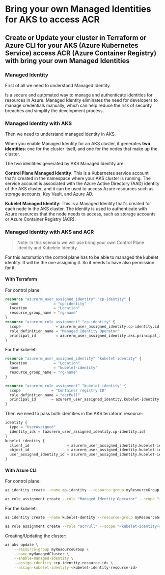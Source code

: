 # Bring your own Managed Identities for AKS to access ACR

## Create or Update your cluster in Terraform or Azure CLI for your AKS (Azure Kubernetes Service) access ACR (Azure Container Registry) with bring your own Managed Identities


### Managed Identity

First of all we need to understand Managed Identity.

Is a secure and automated way to manage and authenticate identities for resources in Azure. Managed Identity eliminates the need for developers to manage credentials manually, which can help reduce the risk of security breaches and simplify the development process.

### Managed Identity with AKS

Then we need to understand managed identity in AKS.

When you enable Managed Identity for an AKS cluster, it generates **two identities**: one for the cluster itself, and one for the nodes that make up the cluster.

The two identities generated by AKS Managed Identity are:

**Control Plane Managed Identity**: This is a Kubernetes service account that's created in the namespace where your AKS cluster is running. The service account is associated with the Azure Active Directory (AAD) identity of the AKS cluster, and it can be used to access Azure resources such as storage accounts, Key Vault, and Azure AD.

**Kubelet Managed Identity**: This is a Managed Identity that's created for each node in the AKS cluster. The identity is used to authenticate with Azure resources that the node needs to access, such as storage accounts or Azure Container Registry (ACR).

### Managed Identity with AKS and ACR 


> Note: In this scenario we will use bring your own Control Plane Identity and Kubelete Identity. 



For this automation the control plane has to be able to managed the kubelet identity. It will be the one assigning it. So it needs to have also permission for it.

#### With Terraform 

For control plane:

```tf
resource "azurerm_user_assigned_identity" "cp-identity" {
  name                = "cp-identity"
  location            = "Location"
  resource_group_name = "rg-name"
}
resource "azurerm_role_assignment" "cp-identity" {
  scope                = azurerm_user_assigned_identity.cp-identity.id
  role_definition_name = "Managed Identity Operator"
  principal_id         = azurerm_user_assigned_identity.aks.principal_id
}
```

For the kubelet:
```tf
resource "azurerm_user_assigned_identity" "kubelet-identity" {
  location            = "Location"
  name                = "kubelet-identity"
  resource_group_name = "rg-name"
}

resource "azurerm_role_assignment" "kubelet-identity" {
  scope              = "Container registry ID"
  role_definition_name = "acrPull"
  principal_id       = azurerm_user_assigned_identity.kubelet-identity.principal_id
}
```

Then we need to pass both identities in the AKS terraform resource:

```tf
identity {
  type = "UserAssigned"
  identity_ids = [azurerm_user_assigned_identity.cp-identity.id]
} 
kubelet_identity {
  client_id                 = azurerm_user_assigned_identity.kubelet-identity.client_id
  object_id                 = azurerm_user_assigned_identity.kubelet-identity.principal_id
  user_assigned_identity_id = azurerm_user_assigned_identity.kubelet-identity.id
}
```

#### With Azure CLI

For control plane:

```bash
az identity create --name cp-identity --resource-group myResourceGroup

az role assignment create --role "Managed Identity Operator" --scope "<CPidentity-resource-id>"
```

For the kubelet:

```bash
az identity create --name kubelet-dentity --resource-group myResourceGroup

az role assignment create --role "acrPull" --scope "<kubelet-identity-resource-id>"
```

Creating/Updating the cluster:

```bash
az aks update \
    --resource-group myResourceGroup \
    --name myManagedCluster \
    --enable-managed-identity \
    --assign-identity <cp-identity-resource-id> \
    --assign-kubelet-identity <kubelet-identity-resource-id>
```

